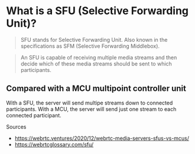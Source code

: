 # What is a SFU (Selective Forwarding Unit)?

> SFU stands for Selective Forwarding Unit. Also known in the specifications as SFM (Selective Forwarding Middlebox).

> An SFU is capable of receiving multiple media streams and then decide which of these media streams should be sent to which participants.


## Compared with a MCU multipoint controller unit

With a SFU, the server will send multipe streams down to connected participants. With a MCU, the server will send just one stream to each connected participant.


Sources
* https://webrtc.ventures/2020/12/webrtc-media-servers-sfus-vs-mcus/
* https://webrtcglossary.com/sfu/

